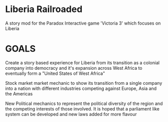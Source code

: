 # Liberia Railroaded
A story mod for the Paradox Interactive game 'Victoria 3' which focuses on Liberia

# GOALS
Create a story based experience for Liberia from its transition as a colonial company into democracy and it's expansion across West Africa to eventually form a "United States of West Africa"

Stock market market mechanic to show its transition from a single company into a nation with different industries competing against Europe, Asia and the Americas

New Political mechanics to represent the political diversity of the region and the competing interests of those involved.  It is hoped that a parliament like system can be developed and new laws added for more flavour
